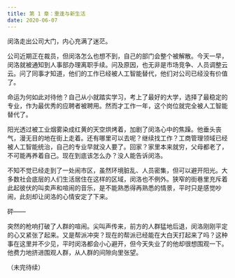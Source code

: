 ```yaml
---
title: 第 1 章：重逢与新生活
date: 2020-06-07
---
```


闵洛走出公司大门，内心充满了迷茫。

公司近期正在裁员，但闵洛怎么也想不到，自己的部门会整个被解散。今天一早，闵洛就被通知到人事部办理离职手续。问及原因，也无非是市场竞争、人员调整云云。问了同事才知道，他们的工作已经被人工智能替代，他们对公司已经没有价值了。

命运为何如此对待他？自己从小就踏实学习，考上了最好的大学，选择了最稳定的专业，作为最优秀的应聘者被聘用。然而才工作一年，这个岗位就完全被人工智能替代了。

阳光透过被工业烟雾染成红黄的天空烘烤着，加剧了闵洛心中的焦躁。他垂头丧气，漫无目的地在街上走着。还有哪里可以去呢？继续找工作？工商管理领域已经被人工智能统治，自己的专业早就没人要了。回家？家里本来就穷，父母都老了，不可能再养着自己。现在到底该怎么办？没人能告诉闵洛。

不知不觉已经走到了一处闹市区，虽然环境脏乱、人员密集，但可以避开阳光。大多数社会底层的人们生活居住在这样的区域，闵洛也不例外。狭窄的街巷里充斥着此起彼伏的叫卖声和喧闹的音乐，是不能熟悉得再熟悉的情景，平时只是感觉吵闹，此刻却让闵洛的心情安定了下来。

砰——

突然的枪响打破了人群的喧闹。尖叫声传来，前方的人群猛地后退，闵洛刚刚平定的心又紧张了起来。又是帮派冲突？现在的帮派已经能在大白天打起来了吗？这种事在这里并不少见，平时闵洛都会小心避开，但今天失业了的他却很想围观一下。他费力地挤进围观人群，从人群的间隙向里张望。

（未完待续）

